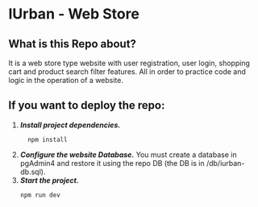 <h1>IUrban - Web Store</h1>

<h2>What is this Repo about?</h2>

It is a web store type website with user registration, user login, shopping cart and product search filter features. All in order to practice code and logic in the operation of a website.

<h2>If you want to deploy the repo:</h2>
<ol>
    
<li>
<em><strong>Install project dependencies.</strong></em>
</li>

      npm install

<li>
<em><strong>Configure the website Database.</strong></em>
    You must create a database in pgAdmin4 and restore it using the repo DB (the DB is in /db/iurban-db.sql).
</li>

<li>
<em><strong>Start the project.</strong></em>
</li>

    npm run dev

</ol>
